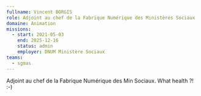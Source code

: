 ```yaml
---
fullname: Vincent BORGIS
role: Adjoint au chef de la Fabrique Numérique des Ministères Sociaux
domaine: Animation
missions:
  - start: 2021-05-03
    end: 2025-12-16
    status: admin
    employer: DNUM Ministère Sociaux
teams:
  - sgmas
---
```

Adjoint au chef de la Fabrique Numérique des Min Sociaux. What health ?! :-)
